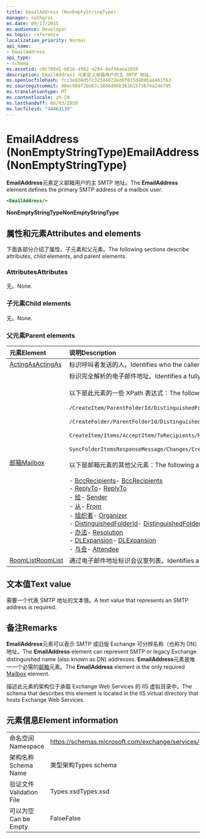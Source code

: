 ```yaml
---
title: EmailAddress (NonEmptyStringType)
manager: sethgros
ms.date: 09/17/2015
ms.audience: Developer
ms.topic: reference
localization_priority: Normal
api_name:
- EmailAddress
api_type:
- schema
ms.assetid: c0c708d1-b016-4902-a294-9af44aea2050
description: EmailAddress 元素定义邮箱用户的主 SMTP 地址。
ms.openlocfilehash: fcc3e650d5fc32344022ed6f015d4096a4461f63
ms.sourcegitcommit: 88ec988f2bb67c1866d06b361615f3674a24e795
ms.translationtype: MT
ms.contentlocale: zh-CN
ms.lasthandoff: 06/03/2020
ms.locfileid: "44463130"
---
```

# <a name="emailaddress-nonemptystringtype"></a><span data-ttu-id="6bc8b-103">EmailAddress (NonEmptyStringType)</span><span class="sxs-lookup"><span data-stu-id="6bc8b-103">EmailAddress (NonEmptyStringType)</span></span>

<span data-ttu-id="6bc8b-104">**EmailAddress**元素定义邮箱用户的主 SMTP 地址。</span><span class="sxs-lookup"><span data-stu-id="6bc8b-104">The **EmailAddress** element defines the primary SMTP address of a mailbox user.</span></span> 
  
```XML
<EmailAddress/>
```

 <span data-ttu-id="6bc8b-105">**NonEmptyStringType**</span><span class="sxs-lookup"><span data-stu-id="6bc8b-105">**NonEmptyStringType**</span></span>
## <a name="attributes-and-elements"></a><span data-ttu-id="6bc8b-106">属性和元素</span><span class="sxs-lookup"><span data-stu-id="6bc8b-106">Attributes and elements</span></span>

<span data-ttu-id="6bc8b-107">下面各部分介绍了属性、子元素和父元素。</span><span class="sxs-lookup"><span data-stu-id="6bc8b-107">The following sections describe attributes, child elements, and parent elements.</span></span>
  
### <a name="attributes"></a><span data-ttu-id="6bc8b-108">Attributes</span><span class="sxs-lookup"><span data-stu-id="6bc8b-108">Attributes</span></span>

<span data-ttu-id="6bc8b-109">无。</span><span class="sxs-lookup"><span data-stu-id="6bc8b-109">None.</span></span>
  
### <a name="child-elements"></a><span data-ttu-id="6bc8b-110">子元素</span><span class="sxs-lookup"><span data-stu-id="6bc8b-110">Child elements</span></span>

<span data-ttu-id="6bc8b-111">无。</span><span class="sxs-lookup"><span data-stu-id="6bc8b-111">None.</span></span>
  
### <a name="parent-elements"></a><span data-ttu-id="6bc8b-112">父元素</span><span class="sxs-lookup"><span data-stu-id="6bc8b-112">Parent elements</span></span>

|<span data-ttu-id="6bc8b-113">**元素**</span><span class="sxs-lookup"><span data-stu-id="6bc8b-113">**Element**</span></span>|<span data-ttu-id="6bc8b-114">**说明**</span><span class="sxs-lookup"><span data-stu-id="6bc8b-114">**Description**</span></span>|
|:-----|:-----|
|[<span data-ttu-id="6bc8b-115">ActingAs</span><span class="sxs-lookup"><span data-stu-id="6bc8b-115">ActingAs</span></span>](actingas.md) <br/> |<span data-ttu-id="6bc8b-116">标识呼叫者发送的人。</span><span class="sxs-lookup"><span data-stu-id="6bc8b-116">Identifies who the caller is sending as.</span></span>  <br/> |
|[<span data-ttu-id="6bc8b-117">邮箱</span><span class="sxs-lookup"><span data-stu-id="6bc8b-117">Mailbox</span></span>](mailbox.md) <br/> | <span data-ttu-id="6bc8b-118">标识完全解析的电子邮件地址。</span><span class="sxs-lookup"><span data-stu-id="6bc8b-118">Identifies a fully resolved e-mail address.</span></span>  <br/><br/><span data-ttu-id="6bc8b-119">以下是此元素的一些 XPath 表达式：</span><span class="sxs-lookup"><span data-stu-id="6bc8b-119">The following are some XPath expressions to this element:</span></span><br/><br/>`/CreateItem/ParentFolderId/DistinguishedFolderId/Mailbox`<br/><br/>`/CreateFolder/ParentFolderId/DistinguishedFolderId/Mailbox`<br/><br/>`CreateItem/Items/AcceptItem/ToRecipients/Mailbox`<br/><br/>`SyncFolderItemsResponseMessage/Changes/Create/CalendarItem/ConflictingMeetings/AcceptItem/CcRecipients/Mailbox`<br/><br/><span data-ttu-id="6bc8b-120">以下是邮箱元素的其他父元素：</span><span class="sxs-lookup"><span data-stu-id="6bc8b-120">The following are additional parent elements of the Mailbox element:</span></span><br/><br/><span data-ttu-id="6bc8b-121">- [BccRecipients](bccrecipients.md)</span><span class="sxs-lookup"><span data-stu-id="6bc8b-121">- [BccRecipients](bccrecipients.md)</span></span> <br/><span data-ttu-id="6bc8b-122">- [ReplyTo](replyto.md)</span><span class="sxs-lookup"><span data-stu-id="6bc8b-122">- [ReplyTo](replyto.md)</span></span> <br/><span data-ttu-id="6bc8b-123">- [给](sender.md)</span><span class="sxs-lookup"><span data-stu-id="6bc8b-123">- [Sender](sender.md)</span></span> <br/><span data-ttu-id="6bc8b-124">- [从](from.md)</span><span class="sxs-lookup"><span data-stu-id="6bc8b-124">- [From](from.md)</span></span> <br/><span data-ttu-id="6bc8b-125">- [组织者](organizer.md)</span><span class="sxs-lookup"><span data-stu-id="6bc8b-125">- [Organizer](organizer.md)</span></span> <br/><span data-ttu-id="6bc8b-126">- [DistinguishedFolderId](distinguishedfolderid.md)</span><span class="sxs-lookup"><span data-stu-id="6bc8b-126">- [DistinguishedFolderId](distinguishedfolderid.md)</span></span> <br/><span data-ttu-id="6bc8b-127">- [办法](resolution.md)</span><span class="sxs-lookup"><span data-stu-id="6bc8b-127">- [Resolution](resolution.md)</span></span> <br/><span data-ttu-id="6bc8b-128">- [DLExpansion](dlexpansion.md)</span><span class="sxs-lookup"><span data-stu-id="6bc8b-128">- [DLExpansion](dlexpansion.md)</span></span> <br/><span data-ttu-id="6bc8b-129">- [与会](attendee.md)</span><span class="sxs-lookup"><span data-stu-id="6bc8b-129">- [Attendee](attendee.md)</span></span> <br/> |
|[<span data-ttu-id="6bc8b-130">RoomList</span><span class="sxs-lookup"><span data-stu-id="6bc8b-130">RoomList</span></span>](roomlist.md) <br/> |<span data-ttu-id="6bc8b-131">通过电子邮件地址标识会议室列表。</span><span class="sxs-lookup"><span data-stu-id="6bc8b-131">Identifies a list of meeting rooms by email address.</span></span>  <br/> |
   
## <a name="text-value"></a><span data-ttu-id="6bc8b-132">文本值</span><span class="sxs-lookup"><span data-stu-id="6bc8b-132">Text value</span></span>

<span data-ttu-id="6bc8b-133">需要一个代表 SMTP 地址的文本值。</span><span class="sxs-lookup"><span data-stu-id="6bc8b-133">A text value that represents an SMTP address is required.</span></span>
  
## <a name="remarks"></a><span data-ttu-id="6bc8b-134">备注</span><span class="sxs-lookup"><span data-stu-id="6bc8b-134">Remarks</span></span>

<span data-ttu-id="6bc8b-135">**EmailAddress**元素可以表示 SMTP 或旧版 Exchange 可分辨名称（也称为 DN）地址。</span><span class="sxs-lookup"><span data-stu-id="6bc8b-135">The **EmailAddress** element can represent SMTP or legacy Exchange distinguished name (also known as DN) addresses.</span></span> <span data-ttu-id="6bc8b-136">**EmailAddress**元素是唯一一个必需的[邮箱](mailbox.md)元素。</span><span class="sxs-lookup"><span data-stu-id="6bc8b-136">The **EmailAddress** element is the only required [Mailbox](mailbox.md) element.</span></span> 
  
<span data-ttu-id="6bc8b-137">描述此元素的架构位于承载 Exchange Web Services 的 IIS 虚拟目录中。</span><span class="sxs-lookup"><span data-stu-id="6bc8b-137">The schema that describes this element is located in the IIS virtual directory that hosts Exchange Web Services.</span></span>
  
## <a name="element-information"></a><span data-ttu-id="6bc8b-138">元素信息</span><span class="sxs-lookup"><span data-stu-id="6bc8b-138">Element information</span></span>

|||
|:-----|:-----|
|<span data-ttu-id="6bc8b-139">命名空间</span><span class="sxs-lookup"><span data-stu-id="6bc8b-139">Namespace</span></span>  <br/> |https://schemas.microsoft.com/exchange/services/2006/types  <br/> |
|<span data-ttu-id="6bc8b-140">架构名称</span><span class="sxs-lookup"><span data-stu-id="6bc8b-140">Schema Name</span></span>  <br/> |<span data-ttu-id="6bc8b-141">类型架构</span><span class="sxs-lookup"><span data-stu-id="6bc8b-141">Types schema</span></span>  <br/> |
|<span data-ttu-id="6bc8b-142">验证文件</span><span class="sxs-lookup"><span data-stu-id="6bc8b-142">Validation File</span></span>  <br/> |<span data-ttu-id="6bc8b-143">Types.xsd</span><span class="sxs-lookup"><span data-stu-id="6bc8b-143">Types.xsd</span></span>  <br/> |
|<span data-ttu-id="6bc8b-144">可以为空</span><span class="sxs-lookup"><span data-stu-id="6bc8b-144">Can be Empty</span></span>  <br/> |<span data-ttu-id="6bc8b-145">False</span><span class="sxs-lookup"><span data-stu-id="6bc8b-145">False</span></span>  <br/> |
   

